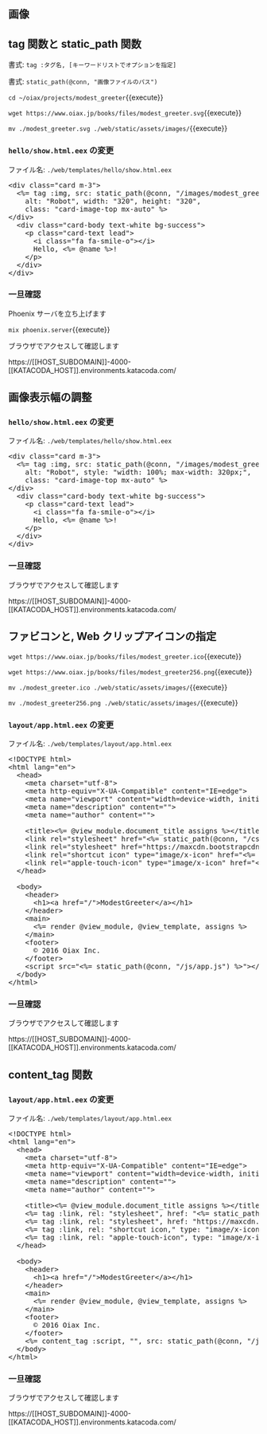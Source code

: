 ## 画像

## tag 関数と static_path 関数

書式: `tag :タグ名, [キーワードリストでオプションを指定]`

書式: `static_path(@conn, "画像ファイルのパス")`

`cd ~/oiax/projects/modest_greeter`{{execute}}

`wget https://www.oiax.jp/books/files/modest_greeter.svg`{{execute}}

`mv ./modest_greeter.svg ./web/static/assets/images/`{{execute}}

### `hello/show.html.eex` の変更

ファイル名: `./web/templates/hello/show.html.eex`

<pre class="file" data-filename="~/oiax/projects/modest_greeter/web/templates/hello/show.html.eex" data-target="replace">
&lt;div class="card m-3"&gt;
  &lt;%= tag :img, src: static_path(@conn, "/images/modest_greeter.svg"),
    alt: "Robot", width: "320", height: "320",
    class: "card-image-top mx-auto" %&gt;
&lt;/div&gt;
  &lt;div class="card-body text-white bg-success"&gt;
    &lt;p class="card-text lead"&gt;
      &lt;i class="fa fa-smile-o"&gt;&lt;/i&gt;
      Hello, &lt;%= @name %&gt;!
    &lt;/p&gt;
  &lt;/div&gt;
&lt;/div&gt;
</pre>


### 一旦確認

Phoenix サーバを立ち上げます

`mix phoenix.server`{{execute}}

ブラウザでアクセスして確認します

https://[[HOST_SUBDOMAIN]]-4000-[[KATACODA_HOST]].environments.katacoda.com/

## 画像表示幅の調整

### `hello/show.html.eex` の変更

ファイル名: `./web/templates/hello/show.html.eex`

<pre class="file" data-filename="~/oiax/projects/modest_greeter/web/templates/hello/show.html.eex" data-target="replace">
&lt;div class="card m-3"&gt;
  &lt;%= tag :img, src: static_path(@conn, "/images/modest_greeter.svg"),
    alt: "Robot", style: "width: 100%; max-width: 320px;",
    class: "card-image-top mx-auto" %&gt;
&lt;/div&gt;
  &lt;div class="card-body text-white bg-success"&gt;
    &lt;p class="card-text lead"&gt;
      &lt;i class="fa fa-smile-o"&gt;&lt;/i&gt;
      Hello, &lt;%= @name %&gt;!
    &lt;/p&gt;
  &lt;/div&gt;
&lt;/div&gt;
</pre>


### 一旦確認

ブラウザでアクセスして確認します

https://[[HOST_SUBDOMAIN]]-4000-[[KATACODA_HOST]].environments.katacoda.com/

## ファビコンと, Web クリップアイコンの指定

`wget https://www.oiax.jp/books/files/modest_greeter.ico`{{execute}}

`wget https://www.oiax.jp/books/files/modest_greeter256.png`{{execute}}

`mv ./modest_greeter.ico ./web/static/assets/images/`{{execute}}

`mv ./modest_greeter256.png ./web/static/assets/images/`{{execute}}

### `layout/app.html.eex` の変更

ファイル名: `./web/templates/layout/app.html.eex`

<pre class="file" data-filename="~/oiax/projects/modest_greeter/web/templates/layout/app.html.eex" data-target="replace">
&lt;!DOCTYPE html&gt;
&lt;html lang="en"&gt;
  &lt;head&gt;
    &lt;meta charset="utf-8"&gt;
    &lt;meta http-equiv="X-UA-Compatible" content="IE=edge"&gt;
    &lt;meta name="viewport" content="width=device-width, initial-scale=1"&gt;
    &lt;meta name="description" content=""&gt;
    &lt;meta name="author" content=""&gt;

    &lt;title&gt;&lt;%= @view_module.document_title assigns %&gt;&lt;/title&gt;
    &lt;link rel="stylesheet" href="&lt;%= static_path(@conn, "/css/app.css") %&gt;"&gt;
    &lt;link rel="stylesheet" href="https://maxcdn.bootstrapcdn.com/font-awesome/4.7.0/css/font-awesome.min.css"&gt;
    &lt;link rel="shortcut icon" type="image/x-icon" href="&lt;%= static_path(@conn, "/images/modest_greeter.ico") %&gt;"&gt;
    &lt;link rel="apple-touch-icon" type="image/x-icon" href="&lt;%= static_path(@conn, "/images/modest_greeter256.png") %&gt;"&gt;
  &lt;/head&gt;

  &lt;body&gt;
    &lt;header&gt;
      &lt;h1&gt;&lt;a href="/"&gt;ModestGreeter&lt;/a&gt;&lt;/h1&gt;
    &lt;/header&gt;
    &lt;main&gt;
      &lt;%= render @view_module, @view_template, assigns %&gt;
    &lt;/main&gt;
    &lt;footer&gt;
      &copy; 2016 Oiax Inc.
    &lt;/footer&gt;
    &lt;script src="&lt;%= static_path(@conn, "/js/app.js") %&gt;"&gt;&lt;/script&gt;
  &lt;/body&gt;
&lt;/html&gt;
</pre>

### 一旦確認

ブラウザでアクセスして確認します

https://[[HOST_SUBDOMAIN]]-4000-[[KATACODA_HOST]].environments.katacoda.com/

## content_tag 関数

### `layout/app.html.eex` の変更

ファイル名: `./web/templates/layout/app.html.eex`

<pre class="file" data-filename="~/oiax/projects/modest_greeter/web/templates/layout/app.html.eex" data-target="replace">
&lt;!DOCTYPE html&gt;
&lt;html lang="en"&gt;
  &lt;head&gt;
    &lt;meta charset="utf-8"&gt;
    &lt;meta http-equiv="X-UA-Compatible" content="IE=edge"&gt;
    &lt;meta name="viewport" content="width=device-width, initial-scale=1"&gt;
    &lt;meta name="description" content=""&gt;
    &lt;meta name="author" content=""&gt;

    &lt;title&gt;&lt;%= @view_module.document_title assigns %&gt;&lt;/title&gt;
    &lt;%= tag :link, rel: "stylesheet", href: "&lt;%= static_path(@conn, "/css/app.css") %&gt;"&gt;
    &lt;%= tag :link, rel: "stylesheet", href: "https://maxcdn.bootstrapcdn.com/font-awesome/4.7.0/css/font-awesome.min.css"&gt;
    &lt;%= tag :link, rel: "shortcut icon," type: "image/x-icon", href: "&lt;%= static_path(@conn, "/images/modest_greeter.ico") %&gt;"&gt;
    &lt;%= tag :link, rel: "apple-touch-icon", type: "image/x-icon", href: "&lt;%= static_path(@conn, "/images/modest_greeter256.png") %&gt;"&gt;
  &lt;/head&gt;

  &lt;body&gt;
    &lt;header&gt;
      &lt;h1&gt;&lt;a href="/"&gt;ModestGreeter&lt;/a&gt;&lt;/h1&gt;
    &lt;/header&gt;
    &lt;main&gt;
      &lt;%= render @view_module, @view_template, assigns %&gt;
    &lt;/main&gt;
    &lt;footer&gt;
      &copy; 2016 Oiax Inc.
    &lt;/footer&gt;
    &lt;%= content_tag :script, "", src: static_path(@conn, "/js/app.js") %&gt;
  &lt;/body&gt;
&lt;/html&gt;
</pre>

### 一旦確認

ブラウザでアクセスして確認します

https://[[HOST_SUBDOMAIN]]-4000-[[KATACODA_HOST]].environments.katacoda.com/

